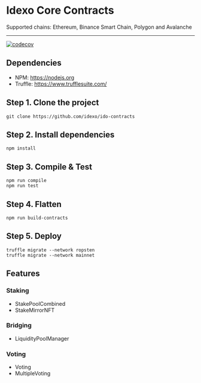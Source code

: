 # Idexo Core Contracts
Supported chains: Ethereum, Binance Smart Chain, Polygon and Avalanche
____
[![codecov](https://codecov.io/gh/idexo/ido-contracts/branch/main/graph/badge.svg?token=HLKWVOLF1E)](https://codecov.io/gh/idexo/ido-contracts)

## Dependencies
- NPM: https://nodejs.org
- Truffle: https://www.trufflesuite.com/

## Step 1. Clone the project
```
git clone https://github.com/idexo/ido-contracts
```

## Step 2. Install dependencies
```
npm install
```

## Step 3. Compile & Test
```
npm run compile
npm run test
```

## Step 4. Flatten
```
npm run build-contracts
```

## Step 5. Deploy
```
truffle migrate --network ropsten
truffle migrate --network mainnet
```

## Features

### Staking
- StakePoolCombined
- StakeMirrorNFT

### Bridging
- LiquidityPoolManager

### Voting
- Voting
- MultipleVoting

